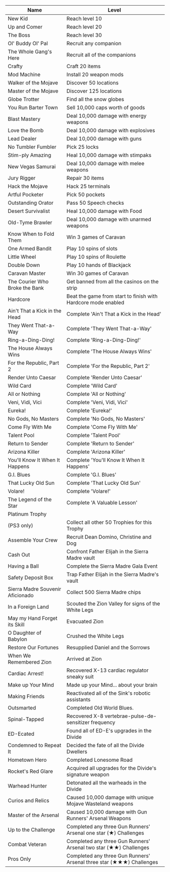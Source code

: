 ﻿|Name|Level|
|----|-----|
|New Kid|Reach level 10
|Up and Comer|Reach level 20
|The Boss|Reach level 30
|Ol' Buddy Ol' Pal|Recruit any companion
|The Whole Gang's Here|Recruit all of the companions
|Crafty|Craft 20 items
|Mod Machine|Install 20 weapon mods
|Walker of the Mojave|Discover 50 locations
|Master of the Mojave|Discover 125 locations
|Globe Trotter|Find all the snow globes
|You Run Barter Town|Sell 10,000 caps worth of goods
|Blast Mastery|Deal 10,000 damage with energy weapons
|Love the Bomb|Deal 10,000 damage with explosives
|Lead Dealer|Deal 10,000 damage with guns
|No Tumbler Fumbler|Pick 25 locks
|Stim-ply Amazing|Heal 10,000 damage with stimpaks
|New Vegas Samurai|Deal 10,000 damage with melee weapons
|Jury Rigger|Repair 30 items
|Hack the Mojave|Hack 25 terminals
|Artful Pocketer|Pick 50 pockets
|Outstanding Orator|Pass 50 Speech checks
|Desert Survivalist|Heal 10,000 damage with Food
|Old-Tyme Brawler|Deal 10,000 damage with unarmed weapons
|Know When to Fold Them|Win 3 games of Caravan
|One Armed Bandit|Play 10 spins of slots
|Little Wheel|Play 10 spins of Roulette
|Double Down|Play 10 hands of Blackjack
|Caravan Master|Win 30 games of Caravan
|The Courier Who Broke the Bank|Get banned from all the casinos on the strip
|Hardcore|Beat the game from start to finish with Hardcore mode enabled
|Ain't That a Kick in the Head|Complete 'Ain't That a Kick in the Head'
|They Went That-a-Way|Complete 'They Went That-a-Way'
|Ring-a-Ding-Ding!|Complete 'Ring-a-Ding-Ding!'
|The House Always Wins|Complete 'The House Always Wins'
|For the Republic, Part 2|Complete 'For the Republic, Part 2'
|Render Unto Caesar|Complete 'Render Unto Caesar'
|Wild Card|Complete 'Wild Card'
|All or Nothing|Complete 'All or Nothing'
|Veni, Vidi, Vici|Complete 'Veni, Vidi, Vici'
|Eureka!|Complete 'Eureka!'
|No Gods, No Masters|Complete 'No Gods, No Masters'
|Come Fly With Me|Complete 'Come Fly With Me'
|Talent Pool|Complete 'Talent Pool' 
| Return to Sender|Complete 'Return to Sender'
|Arizona Killer|Complete 'Arizona Killer'
|You'll Know It When It Happens|Complete 'You'll Know It When It Happens'
|G.I. Blues|Complete 'G.I. Blues'
|That Lucky Old Sun|Complete 'That Lucky Old Sun'
|Volare!|Complete 'Volare!'
|The Legend of the Star|Complete 'A Valuable Lesson'
|Platinum Trophy
|(PS3 only)|Collect all other 50 Trophies for this Trophy 
| Assemble Your Crew|Recruit Dean Domino, Christine and Dog
|Cash Out|Confront Father Elijah in the Sierra Madre vault
|Having a Ball|Complete the Sierra Madre Gala Event
|Safety Deposit Box|Trap Father Elijah in the Sierra Madre's vault
|Sierra Madre Souvenir Aficionado|Collect 500 Sierra Madre chips 
| In a Foreign Land|Scouted the Zion Valley for signs of the White Legs
|May my Hand Forget its Skill|Evacuated Zion
|O Daughter of Babylon|Crushed the White Legs
|Restore Our Fortunes|Resupplied Daniel and the Sorrows
|When We Remembered Zion|Arrived at Zion 
| Cardiac Arrest!|Recovered X-13 cardiac regulator sneaky suit
|Make up Your Mind|Made up your Mind... about your brain
|Making Friends|Reactivated all of the Sink's robotic assistants
|Outsmarted|Completed Old World Blues.
|Spinal-Tapped|Recovered X-8 vertebrae-pulse-de-sensitizer frequency 
| ED-Ecated|Found all of ED-E's upgrades in the Divide
|Condemned to Repeat It|Decided the fate of all the Divide Dwellers
|Hometown Hero|Completed Lonesome Road
|Rocket's Red Glare|Acquired all upgrades for the Divide's signature weapon
|Warhead Hunter|Detonated all the warheads in the Divide 
| Curios and Relics|Caused 10,000 damage with unique Mojave Wasteland weapons
|Master of the Arsenal|Caused 10,000 damage with Gun Runners' Arsenal Weapons
|Up to the Challenge|Completed any three Gun Runners' Arsenal one star (★) Challenges
|Combat Veteran|Completed any three Gun Runners' Arsenal two star (★★) Challenges
|Pros Only|Completed any three Gun Runners' Arsenal three star (★★★) Challenges 
